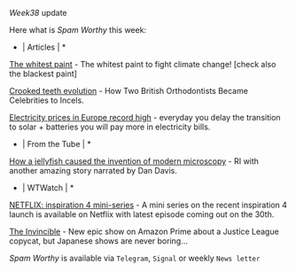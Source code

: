*Week38* update

Here what is _Spam Worthy_ this week:

* \| Articles \| *

[The whitest paint](https://www.bbc.com/news/science-environment-56749105) \- The whitest paint to fight climate change\! \[check also the blackest paint\]

[Crooked teeth evolution](https://www.nytimes.com/2020/08/20/magazine/teeth-mewing-incels.html) \- How Two British Orthodontists Became Celebrities to Incels\.

[Electricity prices in Europe record high](https://www.economist.com/the-economist-explains/2021/09/15/why-has-the-price-of-electricity-in-europe-reached-record-highs) \- everyday you delay the transition to solar \+ batteries you will pay more in electricity bills\.

* \| From the Tube \| *

[How a jellyfish caused the invention of modern microscopy](https://www.youtube.com/watch?v=SqrRW3CMOzo&ab_channel=TheRoyalInstitution) \- RI with another amazing story narrated by Dan Davis\.

* \| WTWatch \| *

[NETFLIX: inspiration 4 mini-series](https://www.youtube.com/watch?v=D38W150h9a4) \- A mini series on the recent inspiration 4 launch is available on Netflix with latest episode coming out on the 30th\.

[The Invincible](https://www.youtube.com/watch?v=-bfAVpuko5o&t=11s) \- New epic show on Amazon Prime about a Justice League copycat\, but Japanese shows are never boring\.\.\.

_Spam Worthy_ is available via `Telegram`, `Signal` or weekly `News letter`
